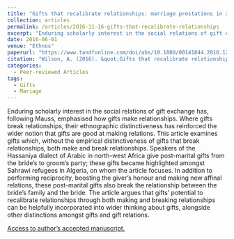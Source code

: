 ```yaml
---
title: "Gifts that recalibrate relationships: marriage prestations in an Arab liberation movement"
collection: articles
permalink: /articles/2016-11-16-gifts-that-recalibrate-relationships
excerpt: "Enduring scholarly interest in the social relations of gift exchange has, following Mauss, emphasised how gifts make relationships. Where gifts break relationships, their ethnographic distinctiveness has reinforced the wider notion that gifts are good at making relations. This article examines gifts which, without the empirical distinctiveness of gifts that break relationships, both make and break relationships."
date: 2016-06-01
venue: "Ethnos"
paperurl: "https://www.tandfonline.com/doi/abs/10.1080/00141844.2016.1253598?journalCode=retn20"
citation: "Wilson, A. (2016). &quot;Gifts that recalibrate relationships: marriage prestations in an Arab liberation movement.&quot; <i>Ethnos 83(1), pp. 296-315.</i>."
categories:
  - Peer-reviewed Articles
tags:
  - Gifts
  - Mariage
---
```


Enduring scholarly interest in the social relations of gift exchange has, following Mauss, emphasised how gifts make relationships. Where gifts break relationships, their ethnographic distinctiveness has reinforced the wider notion that gifts are good at making relations. This article examines gifts which, without the empirical distinctiveness of gifts that break relationships, both make and break relationships. Speakers of the Hassaniya dialect of Arabic in north-west Africa give post-marital gifts from the bride’s to groom’s party; these gifts became highlighted amongst Sahrawi refugees in Algeria, on whom the article focuses. In addition to performing reciprocity, boosting the giver’s honour and making new affinal relations, these post-marital gifts also break the relationship between the bride’s family and the bride. The article argues that gifts’ potential to recalibrate relationships through both making and breaking relationships can be helpfully incorporated into wider thinking about gifts, alongside other distinctions amongst gifts and gift relations.

[Access to author’s accepted manuscript.](https://sro.sussex.ac.uk/id/eprint/75607/1/Wilson%20radicalism%20and%20revolutionary%20state%20power%202018%20accepted%20version.pdf)